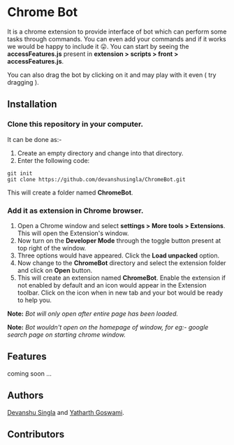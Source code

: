 # Chrome Bot

It is a chrome extension to provide interface of bot which can perform some tasks through commands. You can even add your commands and if it works we would be happy to include it :stuck_out_tongue:. You can start by seeing the **accessFeatures.js** present in **extension > scripts > front > accessFeatures.js**.

You can also drag the bot by clicking on it and may play with it even ( try dragging ).

## Installation

### Clone this repository in your computer.

It can be done as:-

1. Create an empty directory and change into that directory.
2. Enter the following code:

```
git init
git clone https://github.com/devanshusingla/ChromeBot.git
```

This will create a folder named **ChromeBot**.

### Add it as extension in Chrome browser.

1. Open a Chrome window and select **settings > More tools > Extensions**. This will open the Extension's window.
2. Now turn on the **Developer Mode** through the toggle button present at top right of the window.
3. Three options would have appeared. Click the **Load unpacked** option.
4. Now change to the **ChromeBot** directory and select the extension folder and click on **Open** button.
5. This will create an extension named **ChromeBot**. Enable the extension if not enabled by default and an icon would appear in the Extension toolbar. Click on the icon when in new tab and your bot would be ready to help you.

**Note:** _Bot will only open after entire page has been loaded._

**Note:** _Bot wouldn't open on the homepage of window, for eg:- google search page on starting chrome window._

## Features

coming soon ...

## Authors

[Devanshu Singla](https://github.com/devanshusingla) and [Yatharth Goswami](https://github.com/yatharth0610).

## Contributors
